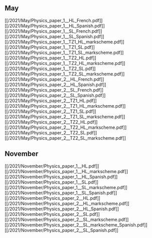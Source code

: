 
## May
[[/2021/May/Physics_paper_1__HL_French.pdf]]
[[/2021/May/Physics_paper_1__HL_Spanish.pdf]]
[[/2021/May/Physics_paper_1__SL_French.pdf]]
[[/2021/May/Physics_paper_1__SL_Spanish.pdf]]
[[/2021/May/Physics_paper_1__TZ1_HL_markscheme.pdf]]
[[/2021/May/Physics_paper_1__TZ1_SL.pdf]]
[[/2021/May/Physics_paper_1__TZ1_SL_markscheme.pdf]]
[[/2021/May/Physics_paper_1__TZ2_HL.pdf]]
[[/2021/May/Physics_paper_1__TZ2_HL_markscheme.pdf]]
[[/2021/May/Physics_paper_1__TZ2_SL.pdf]]
[[/2021/May/Physics_paper_1__TZ2_SL_markscheme.pdf]]
[[/2021/May/Physics_paper_2__HL_French.pdf]]
[[/2021/May/Physics_paper_2__HL_Spanish.pdf]]
[[/2021/May/Physics_paper_2__SL_French.pdf]]
[[/2021/May/Physics_paper_2__SL_Spanish.pdf]]
[[/2021/May/Physics_paper_2__TZ1_HL.pdf]]
[[/2021/May/Physics_paper_2__TZ1_HL_markscheme.pdf]]
[[/2021/May/Physics_paper_2__TZ1_SL.pdf]]
[[/2021/May/Physics_paper_2__TZ1_SL_markscheme.pdf]]
[[/2021/May/Physics_paper_2__TZ2_HL.pdf]]
[[/2021/May/Physics_paper_2__TZ2_HL_markscheme.pdf]]
[[/2021/May/Physics_paper_2__TZ2_SL.pdf]]
[[/2021/May/Physics_paper_2__TZ2_SL_markscheme.pdf]]

## November
[[/2021/November/Physics_paper_1__HL.pdf]]
[[/2021/November/Physics_paper_1__HL_markscheme.pdf]]
[[/2021/November/Physics_paper_1__HL_Spanish.pdf]]
[[/2021/November/Physics_paper_1__SL.pdf]]
[[/2021/November/Physics_paper_1__SL_markscheme.pdf]]
[[/2021/November/Physics_paper_1__SL_Spanish.pdf]]
[[/2021/November/Physics_paper_2__HL.pdf]]
[[/2021/November/Physics_paper_2__HL_markscheme.pdf]]
[[/2021/November/Physics_paper_2__HL_Spanish.pdf]]
[[/2021/November/Physics_paper_2__SL.pdf]]
[[/2021/November/Physics_paper_2__SL_markscheme.pdf]]
[[/2021/November/Physics_paper_2__SL_markscheme_Spanish.pdf]]
[[/2021/November/Physics_paper_2__SL_Spanish.pdf]]

